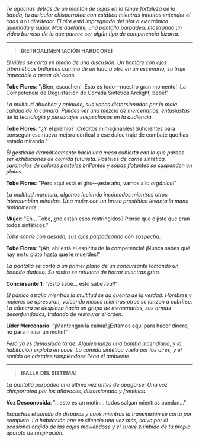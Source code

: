 _Te agachas detrás de un montón de cajas en la tenue fortaleza de la banda, tu auricular chisporrotea con estática mientras intentas entender el caos a tu alrededor. El aire está impregnado del olor a electrónica quemada y sudor. Más adelante, una pantalla parpadea, mostrando un video borroso de lo que parece ser algún tipo de competencia bizarra._

---

> **[RETROALIMENTACIÓN HARDCORE]**

_El video se corta en medio de una discusión. Un hombre con ojos cibernéticos brillantes camina de un lado a otro en un escenario, su traje impecable a pesar del caos._

**Tobe Flores**: "¡Bien, escuchen! ¡Esto es todo—nuestro gran momento! ¡La Competencia de Degustación de Comida Sintética Arclight, bebé!"

_La multitud abuchea y aplaude, sus voces distorsionadas por la mala calidad de la cámara. Puedes ver una mezcla de mercenarios, entusiastas de la tecnología y personajes sospechosos en la audiencia._

**Tobe Flores**: "¿Y el premio? ¡Créditos inimaginables! Suficientes para conseguir esa nueva mejora cortical o ese dulce traje de combate que has estado mirando."

_Él gesticula dramáticamente hacia una mesa cubierta con lo que parece ser exhibiciones de comida futurista. Pasteles de carne sintética, caramelos de colores pasteles brillantes y sopas flotantes se suspenden en platos._

**Tobe Flores**: "Pero aquí está el giro—¡este año, vamos a lo _orgánico!_"

_La multitud murmura, algunos luciendo incómodos mientras otros intercambian miradas. Una mujer con un brazo prostético levanta la mano tímidamente._

**Mujer**: "Eh… Tobe, ¿no están esos restringidos? Pensé que dijiste que eran todos sintéticos."

_Tobe sonríe con desdén, sus ojos parpadeando con sospecha._

**Tobe Flores**: "¡Ah, ahí está el espíritu de la competencia! ¡Nunca sabes qué hay en tu plato hasta que le muerdes!"

_La pantalla se corta a un primer plano de un concursante tomando un bocado dudoso. Su rostro se retuerce de horror mientras grita._

**Concursante 1**: "¡Esto sabe… esto sabe _real!_"

_El pánico estalla mientras la multitud se da cuenta de la verdad. Hombres y mujeres se apresuran, volcando mesas mientras otros se lanzan a cubrirse. La cámara se desplaza hacia un grupo de mercenarios, sus armas desenfundadas, tratando de restaurar el orden._

**Líder Mercenario**: "¡Mantengan la calma! ¡Estamos aquí para hacer dinero, no para iniciar un motín!"

_Pero ya es demasiado tarde. Alguien lanza una bomba incendiaria, y la habitación explota en caos. La comida sintética vuela por los aires, y el sonido de cristales rompiéndose llena el ambiente._

---

> **[FALLA DEL SISTEMA]**

_La pantalla parpadea una última vez antes de apagarse. Una voz chisporrotea por los altavoces, distorsionada y frenética._

**Voz Desconocida**: "…esto es un motín… todos salgan mientras puedan…"

_Escuchas el sonido de disparos y caos mientras la transmisión se corta por completo. La habitación cae en silencio una vez más, salvo por el ocasional crujido de las cajas moviéndose y el suave zumbido de tu propio aparato de respiración._
